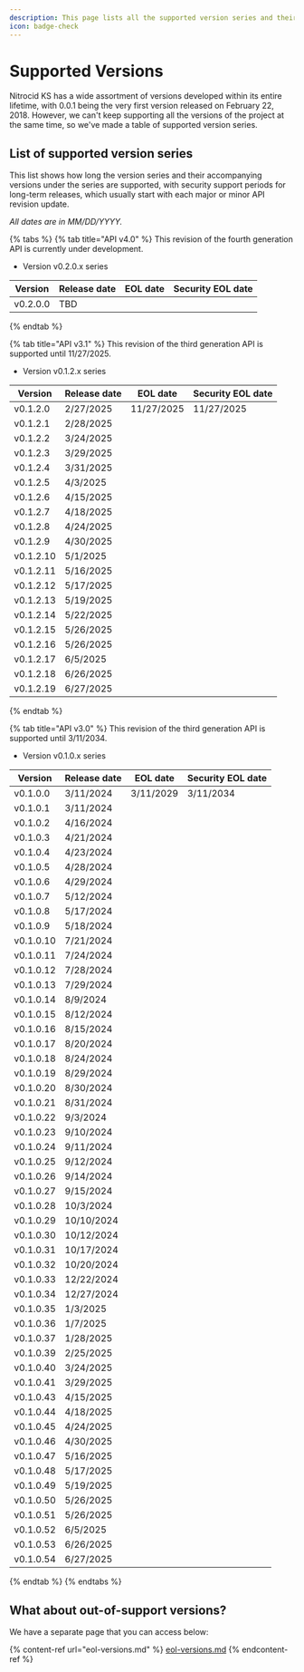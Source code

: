 ```yaml
---
description: This page lists all the supported version series and their history.
icon: badge-check
---
```


# Supported Versions

Nitrocid KS has a wide assortment of versions developed within its entire lifetime, with 0.0.1 being the very first version released on February 22, 2018. However, we can't keep supporting all the versions of the project at the same time, so we've made a table of supported version series.

## List of supported version series

This list shows how long the version series and their accompanying versions under the series are supported, with security support periods for long-term releases, which usually start with each major or minor API revision update.

_All dates are in MM/DD/YYYY._

{% tabs %}
{% tab title="API v4.0" %}
This revision of the fourth generation API is currently under development.

* Version v0.2.0.x series

| Version  | Release date | EOL date | Security EOL date |
| -------- | ------------ | -------- | ----------------- |
| v0.2.0.0 | TBD          |          |                   |
{% endtab %}

{% tab title="API v3.1" %}
This revision of the third generation API is supported until 11/27/2025.

* Version v0.1.2.x series

| Version   | Release date | EOL date   | Security EOL date |
| --------- | ------------ | ---------- | ----------------- |
| v0.1.2.0  | 2/27/2025    | 11/27/2025 | 11/27/2025        |
| v0.1.2.1  | 2/28/2025    |            |                   |
| v0.1.2.2  | 3/24/2025    |            |                   |
| v0.1.2.3  | 3/29/2025    |            |                   |
| v0.1.2.4  | 3/31/2025    |            |                   |
| v0.1.2.5  | 4/3/2025     |            |                   |
| v0.1.2.6  | 4/15/2025    |            |                   |
| v0.1.2.7  | 4/18/2025    |            |                   |
| v0.1.2.8  | 4/24/2025    |            |                   |
| v0.1.2.9  | 4/30/2025    |            |                   |
| v0.1.2.10 | 5/1/2025     |            |                   |
| v0.1.2.11 | 5/16/2025    |            |                   |
| v0.1.2.12 | 5/17/2025    |            |                   |
| v0.1.2.13 | 5/19/2025    |            |                   |
| v0.1.2.14 | 5/22/2025    |            |                   |
| v0.1.2.15 | 5/26/2025    |            |                   |
| v0.1.2.16 | 5/26/2025    |            |                   |
| v0.1.2.17 | 6/5/2025     |            |                   |
| v0.1.2.18 | 6/26/2025    |            |                   |
| v0.1.2.19 | 6/27/2025    |            |                   |
{% endtab %}

{% tab title="API v3.0" %}
This revision of the third generation API is supported until 3/11/2034.

* Version v0.1.0.x series

| Version   | Release date | EOL date  | Security EOL date |
| --------- | ------------ | --------- | ----------------- |
| v0.1.0.0  | 3/11/2024    | 3/11/2029 | 3/11/2034         |
| v0.1.0.1  | 3/11/2024    |           |                   |
| v0.1.0.2  | 4/16/2024    |           |                   |
| v0.1.0.3  | 4/21/2024    |           |                   |
| v0.1.0.4  | 4/23/2024    |           |                   |
| v0.1.0.5  | 4/28/2024    |           |                   |
| v0.1.0.6  | 4/29/2024    |           |                   |
| v0.1.0.7  | 5/12/2024    |           |                   |
| v0.1.0.8  | 5/17/2024    |           |                   |
| v0.1.0.9  | 5/18/2024    |           |                   |
| v0.1.0.10 | 7/21/2024    |           |                   |
| v0.1.0.11 | 7/24/2024    |           |                   |
| v0.1.0.12 | 7/28/2024    |           |                   |
| v0.1.0.13 | 7/29/2024    |           |                   |
| v0.1.0.14 | 8/9/2024     |           |                   |
| v0.1.0.15 | 8/12/2024    |           |                   |
| v0.1.0.16 | 8/15/2024    |           |                   |
| v0.1.0.17 | 8/20/2024    |           |                   |
| v0.1.0.18 | 8/24/2024    |           |                   |
| v0.1.0.19 | 8/29/2024    |           |                   |
| v0.1.0.20 | 8/30/2024    |           |                   |
| v0.1.0.21 | 8/31/2024    |           |                   |
| v0.1.0.22 | 9/3/2024     |           |                   |
| v0.1.0.23 | 9/10/2024    |           |                   |
| v0.1.0.24 | 9/11/2024    |           |                   |
| v0.1.0.25 | 9/12/2024    |           |                   |
| v0.1.0.26 | 9/14/2024    |           |                   |
| v0.1.0.27 | 9/15/2024    |           |                   |
| v0.1.0.28 | 10/3/2024    |           |                   |
| v0.1.0.29 | 10/10/2024   |           |                   |
| v0.1.0.30 | 10/12/2024   |           |                   |
| v0.1.0.31 | 10/17/2024   |           |                   |
| v0.1.0.32 | 10/20/2024   |           |                   |
| v0.1.0.33 | 12/22/2024   |           |                   |
| v0.1.0.34 | 12/27/2024   |           |                   |
| v0.1.0.35 | 1/3/2025     |           |                   |
| v0.1.0.36 | 1/7/2025     |           |                   |
| v0.1.0.37 | 1/28/2025    |           |                   |
| v0.1.0.39 | 2/25/2025    |           |                   |
| v0.1.0.40 | 3/24/2025    |           |                   |
| v0.1.0.41 | 3/29/2025    |           |                   |
| v0.1.0.43 | 4/15/2025    |           |                   |
| v0.1.0.44 | 4/18/2025    |           |                   |
| v0.1.0.45 | 4/24/2025    |           |                   |
| v0.1.0.46 | 4/30/2025    |           |                   |
| v0.1.0.47 | 5/16/2025    |           |                   |
| v0.1.0.48 | 5/17/2025    |           |                   |
| v0.1.0.49 | 5/19/2025    |           |                   |
| v0.1.0.50 | 5/26/2025    |           |                   |
| v0.1.0.51 | 5/26/2025    |           |                   |
| v0.1.0.52 | 6/5/2025     |           |                   |
| v0.1.0.53 | 6/26/2025    |           |                   |
| v0.1.0.54 | 6/27/2025    |           |                   |
{% endtab %}
{% endtabs %}

## What about out-of-support versions?

We have a separate page that you can access below:

{% content-ref url="eol-versions.md" %}
[eol-versions.md](eol-versions.md)
{% endcontent-ref %}
